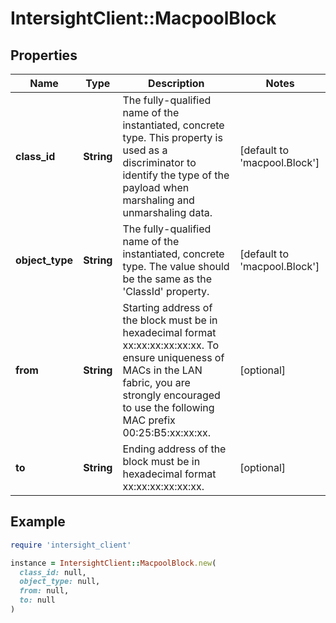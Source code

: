 # IntersightClient::MacpoolBlock

## Properties

| Name | Type | Description | Notes |
| ---- | ---- | ----------- | ----- |
| **class_id** | **String** | The fully-qualified name of the instantiated, concrete type. This property is used as a discriminator to identify the type of the payload when marshaling and unmarshaling data. | [default to &#39;macpool.Block&#39;] |
| **object_type** | **String** | The fully-qualified name of the instantiated, concrete type. The value should be the same as the &#39;ClassId&#39; property. | [default to &#39;macpool.Block&#39;] |
| **from** | **String** | Starting address of the block must be in hexadecimal format xx:xx:xx:xx:xx:xx. To ensure uniqueness of MACs in the LAN fabric, you are strongly encouraged to use the following MAC prefix 00:25:B5:xx:xx:xx. | [optional] |
| **to** | **String** | Ending address of the block must be in hexadecimal format xx:xx:xx:xx:xx:xx. | [optional] |

## Example

```ruby
require 'intersight_client'

instance = IntersightClient::MacpoolBlock.new(
  class_id: null,
  object_type: null,
  from: null,
  to: null
)
```

